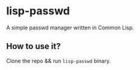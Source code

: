 # lisp-passwd
A simple passwd manager written in Common Lisp. <br>

## How to use it?
Clone the repo && run `lisp-passwd` binary.
